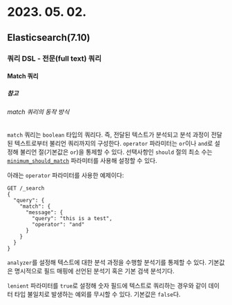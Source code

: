 # 2023. 05. 02.

## Elasticsearch(7.10)

### 쿼리 DSL - 전문(full text) 쿼리

#### Match 쿼리

##### 참고

###### match 쿼리의 동작 방식

`match` 쿼리는 `boolean` 타입의 쿼리다. 즉, 전달된 텍스트가 분석되고 분석 과정이 전달된 텍스트로부터 불리언 쿼리까지의 구성한다. `operator` 파라미터는 `or`이나 `and`로 설정해 불리언 절(기본값은 `or`)을 통제할 수 있다. 선택사항인 `should` 절의 최소 수는 [`minimum_should_match`][minimum-should-match] 파라미터를 사용해 설정할 수 있다.

아래는 `operator` 파라미터를 사용한 예제이다:

```http
GET /_search
{
  "query": {
    "match": {
      "message": {
        "query": "this is a test",
        "operator": "and"
      }
    }
  }
}
```

 `analyzer`를 설정해 텍스트에 대한 분석 과정을 수행할 분석기를 통제할 수 있다. 기본값은 명시적으로 필드 매핑에 선언된 분석기 혹은 기본 검색 분석기다.

`lenient` 파라미터를 `true`로 설정해 숫자 필드에 텍스트로 쿼리하는 경우와 같이 데이터 타입 불일치로 발생하는 예외를 무시할 수 있다. 기본값은 `false`다.



[minimum-should-match]: https://www.elastic.co/guide/en/elasticsearch/reference/7.10/query-dsl-minimum-should-match.html